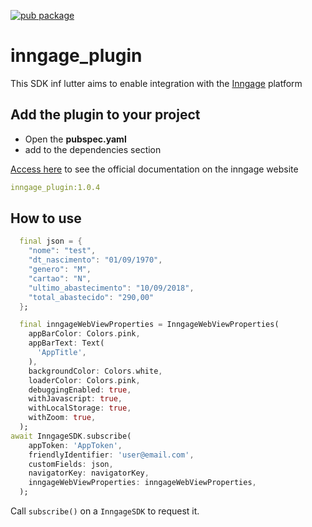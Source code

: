 [![pub package](https://img.shields.io/pub/v/permission_handler.svg)](https://pub.dev/packages/inngage_plugin) 

# inngage_plugin

This SDK inf lutter aims to enable integration with the [Inngage](http://www.inngage.com.br)  platform

## Add the plugin to your project

* Open the **pubspec.yaml**
* add to the dependencies section


[Access here](https://inngage.readme.io/v1.0/docs/integração-flutter) to see the official documentation on the inngage website

```yaml
inngage_plugin:1.0.4
```


## How to use

```dart
  final json = {
    "nome": "test",
    "dt_nascimento": "01/09/1970",
    "genero": "M",
    "cartao": "N",
    "ultimo_abastecimento": "10/09/2018",
    "total_abastecido": "290,00"
  };

  final inngageWebViewProperties = InngageWebViewProperties(
    appBarColor: Colors.pink,
    appBarText: Text(
      'AppTitle',
    ),
    backgroundColor: Colors.white,
    loaderColor: Colors.pink,
    debuggingEnabled: true,
    withJavascript: true,
    withLocalStorage: true,
    withZoom: true,
  );
await InngageSDK.subscribe(
    appToken: 'AppToken',
    friendlyIdentifier: 'user@email.com',
    customFields: json,
    navigatorKey: navigatorKey,
    inngageWebViewProperties: inngageWebViewProperties,
  );
```

Call `subscribe()` on a `InngageSDK` to request it.
